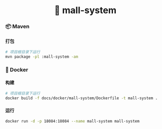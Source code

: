 <h1 align="center">🏪 mall-system</h1>

### 📦 Maven

#### 打包

```bash
# 项目根目录下运行
mvn package -pl :mall-system -am
```

### 🐳 Docker

#### 构建

```bash
# 项目根目录下运行
docker build -f docs/docker/mall-system/Dockerfile -t mall-system .
```

#### 运行

```bash
docker run -d -p 18084:18084 --name mall-system mall-system
```
